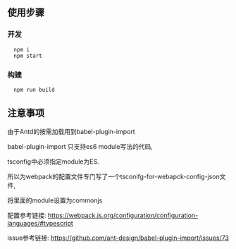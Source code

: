 ## 使用步骤

### 开发
```
  npm i
  npm start
```

### 构建
```
  npm run build
```

## 注意事项
由于Antd的按需加载用到babel-plugin-import

babel-plugin-import 只支持es6 module写法的代码,

tsconfig中必须指定module为ES.

所以为webpack的配置文件专门写了一个tsconifg-for-webapck-config-json文件,

将里面的module设置为commonjs

配置参考链接: https://webpack.js.org/configuration/configuration-languages/#typescript

issue参考链接: https://github.com/ant-design/babel-plugin-import/issues/73
